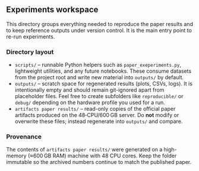 ## Experiments workspace

This directory groups everything needed to reproduce the paper results and to keep reference outputs under version control. It is the main entry point to re-run experiments.

### Directory layout

- `scripts/` – runnable Python helpers such as `paper_exeperiments.py`, lightweight utilities, and any future notebooks. These consume datasets from the project root and write new material into `outputs/` by default.
- `outputs/` – scratch space for regenerated results (plots, CSVs, logs). It is intentionally empty and should remain git-ignored apart from placeholder files. Feel free to create subfolders like `reproducible/` or `debug/` depending on the hardware profile you used for a run.
- `artifacts paper results/` – read-only copies of the official paper artifacts produced on the 48‑CPU/600 GB server. Do **not** modify or overwrite these files; instead regenerate into `outputs/` and compare.

### Provenance

The contents of `artifacts paper results/` were generated on a high-memory (≈600 GB RAM) machine with 48 CPU cores. Keep the folder immutable so the archived numbers continue to match the published paper.
